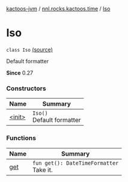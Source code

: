 [kactoos-jvm](../../index.md) / [nnl.rocks.kactoos.time](../index.md) / [Iso](.)

# Iso

`class Iso` [(source)](https://github.com/neonailol/kactoos/blob/master/kactoos-jvm/src/main/kotlin/nnl/rocks/kactoos/time/Iso.kt#L10)

Default formatter

**Since**
0.27

### Constructors

| Name | Summary |
|---|---|
| [&lt;init&gt;](-init-.md) | `Iso()`<br>Default formatter |

### Functions

| Name | Summary |
|---|---|
| [get](get.md) | `fun get(): DateTimeFormatter`<br>Take it. |
